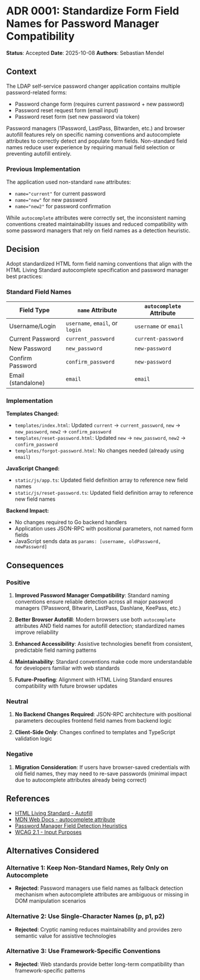 # ADR 0001: Standardize Form Field Names for Password Manager Compatibility

**Status**: Accepted
**Date**: 2025-10-08
**Authors**: Sebastian Mendel

## Context

The LDAP self-service password changer application contains multiple password-related forms:
- Password change form (requires current password + new password)
- Password reset request form (email input)
- Password reset form (set new password via token)

Password managers (1Password, LastPass, Bitwarden, etc.) and browser autofill features rely on specific naming conventions and autocomplete attributes to correctly detect and populate form fields. Non-standard field names reduce user experience by requiring manual field selection or preventing autofill entirely.

### Previous Implementation

The application used non-standard `name` attributes:
- `name="current"` for current password
- `name="new"` for new password
- `name="new2"` for password confirmation

While `autocomplete` attributes were correctly set, the inconsistent naming conventions created maintainability issues and reduced compatibility with some password managers that rely on field names as a detection heuristic.

## Decision

Adopt standardized HTML form field naming conventions that align with the HTML Living Standard autocomplete specification and password manager best practices:

### Standard Field Names

| Field Type | `name` Attribute | `autocomplete` Attribute |
|------------|------------------|--------------------------|
| Username/Login | `username`, `email`, or `login` | `username` or `email` |
| Current Password | `current_password` | `current-password` |
| New Password | `new_password` | `new-password` |
| Confirm Password | `confirm_password` | `new-password` |
| Email (standalone) | `email` | `email` |

### Implementation

**Templates Changed:**
- `templates/index.html`: Updated `current` → `current_password`, `new` → `new_password`, `new2` → `confirm_password`
- `templates/reset-password.html`: Updated `new` → `new_password`, `new2` → `confirm_password`
- `templates/forgot-password.html`: No changes needed (already using `email`)

**JavaScript Changed:**
- `static/js/app.ts`: Updated field definition array to reference new field names
- `static/js/reset-password.ts`: Updated field definition array to reference new field names

**Backend Impact:**
- No changes required to Go backend handlers
- Application uses JSON-RPC with positional parameters, not named form fields
- JavaScript sends data as `params: [username, oldPassword, newPassword]`

## Consequences

### Positive

1. **Improved Password Manager Compatibility**: Standard naming conventions ensure reliable detection across all major password managers (1Password, Bitwarin, LastPass, Dashlane, KeePass, etc.)

2. **Better Browser Autofill**: Modern browsers use both `autocomplete` attributes AND field names for autofill detection; standardized names improve reliability

3. **Enhanced Accessibility**: Assistive technologies benefit from consistent, predictable field naming patterns

4. **Maintainability**: Standard conventions make code more understandable for developers familiar with web standards

5. **Future-Proofing**: Alignment with HTML Living Standard ensures compatibility with future browser updates

### Neutral

1. **No Backend Changes Required**: JSON-RPC architecture with positional parameters decouples frontend field names from backend logic

2. **Client-Side Only**: Changes confined to templates and TypeScript validation logic

### Negative

1. **Migration Consideration**: If users have browser-saved credentials with old field names, they may need to re-save passwords (minimal impact due to autocomplete attributes already being correct)

## References

- [HTML Living Standard - Autofill](https://html.spec.whatwg.org/multipage/form-control-infrastructure.html#autofill)
- [MDN Web Docs - autocomplete attribute](https://developer.mozilla.org/en-US/docs/Web/HTML/Attributes/autocomplete)
- [Password Manager Field Detection Heuristics](https://www.chromium.org/developers/design-documents/form-styles-that-chromium-understands/)
- [WCAG 2.1 - Input Purposes](https://www.w3.org/WAI/WCAG21/Understanding/identify-input-purpose.html)

## Alternatives Considered

### Alternative 1: Keep Non-Standard Names, Rely Only on Autocomplete
- **Rejected**: Password managers use field names as fallback detection mechanism when autocomplete attributes are ambiguous or missing in DOM manipulation scenarios

### Alternative 2: Use Single-Character Names (p, p1, p2)
- **Rejected**: Cryptic naming reduces maintainability and provides zero semantic value for assistive technologies

### Alternative 3: Use Framework-Specific Conventions
- **Rejected**: Web standards provide better long-term compatibility than framework-specific patterns
